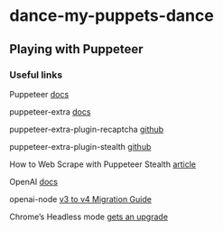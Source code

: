 # dance-my-puppets-dance
## Playing with Puppeteer

### Useful links

Puppeteer [docs](https://pptr.dev/)

puppeteer-extra [docs](https://www.npmjs.com/package/puppeteer-extra)

puppeteer-extra-plugin-recaptcha [github](https://github.com/berstend/puppeteer-extra/tree/39248f1f5deeb21b1e7eb6ae07b8ef73f1231ab9/packages/puppeteer-extra-plugin-recaptcha)

puppeteer-extra-plugin-stealth [github](https://github.com/berstend/puppeteer-extra/tree/39248f1f5deeb21b1e7eb6ae07b8ef73f1231ab9/packages/puppeteer-extra-plugin-stealth)

How to Web Scrape with Puppeteer Stealth [article](https://www.zenrows.com/blog/puppeteer-stealth#what-is-puppeteer-extra)

OpenAI [docs](https://platform.openai.com/docs/api-reference)

openai-node [v3 to v4 Migration Guide](https://github.com/openai/openai-node/discussions/217)

Chrome’s Headless mode [gets an upgrade](https://developer.chrome.com/articles/new-headless/)


